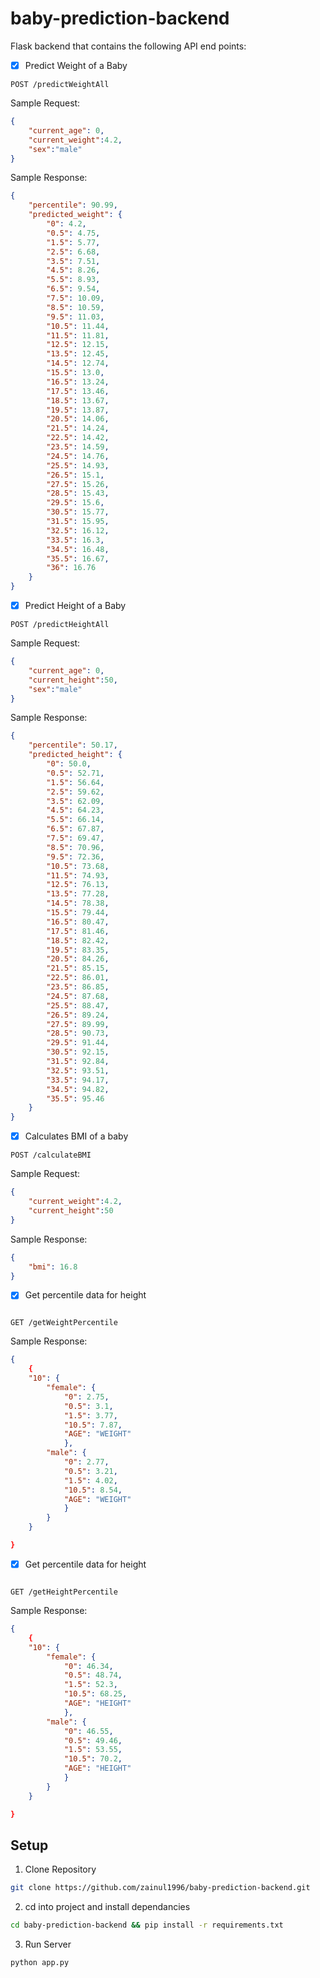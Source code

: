 # baby-prediction-backend

Flask backend that contains the following API end points:<br />

- [x] Predict Weight of a Baby<br />

```
POST /predictWeightAll
```

Sample Request:

```JSON
{
    "current_age": 0,
    "current_weight":4.2,
    "sex":"male"
}
```

Sample Response:

```JSON
{
    "percentile": 90.99,
    "predicted_weight": {
        "0": 4.2,
        "0.5": 4.75,
        "1.5": 5.77,
        "2.5": 6.68,
        "3.5": 7.51,
        "4.5": 8.26,
        "5.5": 8.93,
        "6.5": 9.54,
        "7.5": 10.09,
        "8.5": 10.59,
        "9.5": 11.03,
        "10.5": 11.44,
        "11.5": 11.81,
        "12.5": 12.15,
        "13.5": 12.45,
        "14.5": 12.74,
        "15.5": 13.0,
        "16.5": 13.24,
        "17.5": 13.46,
        "18.5": 13.67,
        "19.5": 13.87,
        "20.5": 14.06,
        "21.5": 14.24,
        "22.5": 14.42,
        "23.5": 14.59,
        "24.5": 14.76,
        "25.5": 14.93,
        "26.5": 15.1,
        "27.5": 15.26,
        "28.5": 15.43,
        "29.5": 15.6,
        "30.5": 15.77,
        "31.5": 15.95,
        "32.5": 16.12,
        "33.5": 16.3,
        "34.5": 16.48,
        "35.5": 16.67,
        "36": 16.76
    }
}
```

- [x] Predict Height of a Baby<br />

```
POST /predictHeightAll
```

Sample Request:

```JSON
{
    "current_age": 0,
    "current_height":50,
    "sex":"male"
}
```

Sample Response:

```JSON
{
    "percentile": 50.17,
    "predicted_height": {
        "0": 50.0,
        "0.5": 52.71,
        "1.5": 56.64,
        "2.5": 59.62,
        "3.5": 62.09,
        "4.5": 64.23,
        "5.5": 66.14,
        "6.5": 67.87,
        "7.5": 69.47,
        "8.5": 70.96,
        "9.5": 72.36,
        "10.5": 73.68,
        "11.5": 74.93,
        "12.5": 76.13,
        "13.5": 77.28,
        "14.5": 78.38,
        "15.5": 79.44,
        "16.5": 80.47,
        "17.5": 81.46,
        "18.5": 82.42,
        "19.5": 83.35,
        "20.5": 84.26,
        "21.5": 85.15,
        "22.5": 86.01,
        "23.5": 86.85,
        "24.5": 87.68,
        "25.5": 88.47,
        "26.5": 89.24,
        "27.5": 89.99,
        "28.5": 90.73,
        "29.5": 91.44,
        "30.5": 92.15,
        "31.5": 92.84,
        "32.5": 93.51,
        "33.5": 94.17,
        "34.5": 94.82,
        "35.5": 95.46
    }
}
```

- [x] Calculates BMI of a baby<br />

```
POST /calculateBMI
```

Sample Request:

```JSON
{
    "current_weight":4.2,
    "current_height":50
}
```

Sample Response:

```JSON
{
    "bmi": 16.8
}
```

- [x] Get percentile data for height<br />

```

GET /getWeightPercentile

```

Sample Response:

```JSON
{
    {
    "10": {
        "female": {
            "0": 2.75,
            "0.5": 3.1,
            "1.5": 3.77,
            "10.5": 7.87,
            "AGE": "WEIGHT"
            },
        "male": {
            "0": 2.77,
            "0.5": 3.21,
            "1.5": 4.02,
            "10.5": 8.54,
            "AGE": "WEIGHT"
            }
        }
    }

}
```

- [x] Get percentile data for height<br />

```

GET /getHeightPercentile

```

Sample Response:

```JSON
{
    {
    "10": {
        "female": {
            "0": 46.34,
            "0.5": 48.74,
            "1.5": 52.3,
            "10.5": 68.25,
            "AGE": "HEIGHT"
            },
        "male": {
            "0": 46.55,
            "0.5": 49.46,
            "1.5": 53.55,
            "10.5": 70.2,
            "AGE": "HEIGHT"
            }
        }
    }

}
```

## Setup

1. Clone Repository

```bash
git clone https://github.com/zainul1996/baby-prediction-backend.git
```

2. cd into project and install dependancies

```bash
cd baby-prediction-backend && pip install -r requirements.txt
```

3. Run Server

```bash
python app.py
```
